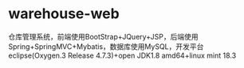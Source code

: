 # warehouse-web
仓库管理系统，前端使用BootStrap+JQuery+JSP，后端使用Spring+SpringMVC+Mybatis，数据库使用MySQL，开发平台eclipse(Oxygen.3 Release 4.7.3)+open JDK1.8 amd64+linux mint 18.3
